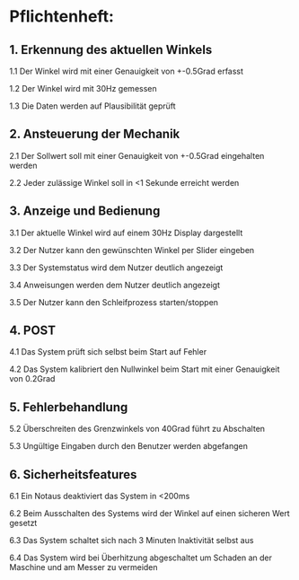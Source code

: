 # Pflichtenheft:
## 1. Erkennung des aktuellen Winkels
 1.1 Der Winkel wird mit einer Genauigkeit von +-0.5Grad erfasst
 
 1.2 Der Winkel wird mit 30Hz gemessen
 
 1.3 Die Daten werden auf Plausibilität geprüft
## 2. Ansteuerung der Mechanik
 2.1 Der Sollwert soll mit einer Genauigkeit von +-0.5Grad   eingehalten werden
 
 2.2 Jeder zulässige Winkel soll in <1 Sekunde erreicht werden
## 3. Anzeige und Bedienung
 3.1 Der aktuelle Winkel wird auf einem 30Hz Display dargestellt
 
 3.2 Der Nutzer kann den gewünschten Winkel per Slider eingeben
 
 3.3 Der Systemstatus wird dem Nutzer deutlich angezeigt
 
 3.4 Anweisungen werden dem Nutzer deutlich angezeigt
 
 3.5 Der Nutzer kann den Schleifprozess starten/stoppen
## 4. POST
 4.1 Das System prüft sich selbst beim Start auf Fehler
 
 4.2 Das System kalibriert den Nullwinkel beim Start mit einer   Genauigkeit von 0.2Grad
## 5. Fehlerbehandlung
 5.2 Überschreiten des Grenzwinkels von 40Grad führt zu Abschalten
 
 5.3 Ungültige Eingaben durch den Benutzer werden abgefangen
## 6. Sicherheitsfeatures
 6.1 Ein Notaus deaktiviert das System in <200ms
 
 6.2 Beim Ausschalten des Systems wird der Winkel auf einen   sicheren Wert gesetzt
 
 6.3 Das System schaltet sich nach 3 Minuten Inaktivität selbst aus
 
 6.4 Das System wird bei Überhitzung abgeschaltet um Schaden an   der Maschine und am Messer zu vermeiden
